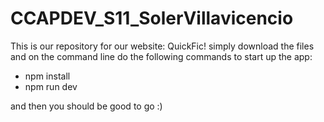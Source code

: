 # CCAPDEV_S11_SolerVillavicencio

This is our repository for our website: QuickFic!
simply download the files and on the command line do the following commands to start up the app:
- npm install
- npm run dev

and then you should be good to go :)
